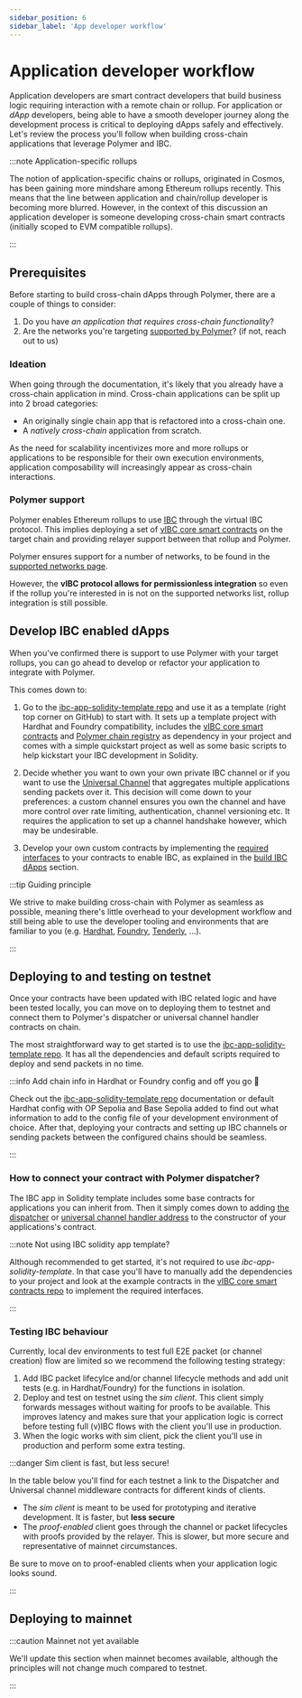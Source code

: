 ```yaml
---
sidebar_position: 6
sidebar_label: 'App developer workflow'
---
```


# Application developer workflow

Application developers are smart contract developers that build business logic requiring interaction with a remote chain or rollup. For application or _dApp_ developers, being able to have a smooth developer journey along the development process is critical to deploying dApps safely and effectively. Let's review the process you'll follow when building cross-chain applications that leverage Polymer and IBC.

:::note Application-specific rollups

The notion of application-specific chains or rollups, originated in Cosmos, has been gaining more mindshare among Ethereum rollups recently. This means that the line between application and chain/rollup developer is becoming more blurred.
However, in the context of this discussion an application developer is someone developing cross-chain smart contracts (initially scoped to EVM compatible rollups).

:::

## Prerequisites

Before starting to build cross-chain dApps through Polymer, there are a couple of things to consider:

1. Do you have _an application that requires cross-chain functionality_?
2. Are the networks you're targeting [supported by Polymer](../build/supp-networks.mdx)? (if not, reach out to us)

### Ideation

When going through the documentation, it's likely that you already have a cross-chain application in mind. Cross-chain applications can be split up into 2 broad categories:

- An originally single chain app that is refactored into a cross-chain one.
- A _natively cross-chain_ application from scratch.

As the need for scalability incentivizes more and more rollups or applications to be responsible for their own execution environments, application composability will increasingly appear as cross-chain interactions.

### Polymer support

Polymer enables Ethereum rollups to use [IBC](../learn/concepts/ibc/ibc.md) through the virtual IBC protocol. This implies deploying a set of [vIBC core smart contracts](../build/ibc-solidity/vibc-core.md) on the target chain and providing relayer support between that rollup and Polymer.

Polymer ensures support for a number of networks, to be found in the [supported networks page](../build/supp-networks.mdx).

However, the **vIBC protocol allows for permissionless integration** so even if the rollup you're interested in is not on the supported networks list, rollup integration is still possible.

## Develop IBC enabled dApps

When you've confirmed there is support to use Polymer with your target rollups, you can go ahead to develop or refactor your application to integrate with Polymer.

This comes down to:

1. Go to the [ibc-app-solidity-template repo](https://github.com/open-ibc/ibc-app-solidity-template) and use it as a template (right top corner on GitHub) to start with. It sets up a template project with Hardhat and Foundry compatibility, includes the [vIBC core smart contracts](https://github.com/open-ibc/vibc-core-smart-contracts) and [Polymer chain registry](https://github.com/polymerdao/polymer-registry) as dependency in your project and comes with a simple quickstart project as well as some basic scripts to help kickstart your IBC development in Solidity.

2. Decide whether you want to own your own private IBC channel or if you want to use the [Universal Channel](../build/ibc-solidity/universal-channel.md) that aggregates multiple applications sending packets over it. This decision will come down to your preferences: a custom channel ensures you own the channel and have more control over rate limiting, authentication, channel versioning etc. It requires the application to set up a channel handshake however, which may be undesirable.

3. Develop your own custom contracts by implementing the [required interfaces](https://github.com/cosmos/ibc/tree/main/spec/core/ics-026-routing-module#module-callback-interface) to your contracts to enable IBC, as explained in the [build IBC dApps](../ibc-solidity/ibc-solidity.md) section.

:::tip Guiding principle

We strive to make building cross-chain with Polymer as seamless as possible, meaning there's little overhead to your development workflow and still being able to use the developer tooling and environments that are familiar to you (e.g. [Hardhat](https://hardhat.org/), [Foundry](https://book.getfoundry.sh/), [Tenderly](https://github.com/Tenderly/tenderly-cli), ...).

:::

## Deploying to and testing on testnet

Once your contracts have been updated with IBC related logic and have been tested locally, you can move on to deploying them to testnet and connect them to Polymer's dispatcher or universal channel handler contracts on chain.

The most straightforward way to get started is to use the [ibc-app-solidity-template repo](https://github.com/open-ibc/ibc-app-solidity-template). It has all the dependencies and default scripts required to deploy and send packets in no time. 

:::info Add chain info in Hardhat or Foundry config and off you go 🚀

Check out the [ibc-app-solidity-template repo](https://github.com/open-ibc/ibc-app-solidity-template) documentation or default Hardhat config with OP Sepolia and Base Sepolia added to find out what information to add to the config file of your development environment of choice. After that, deploying your contracts and setting up IBC channels or sending packets between the configured chains should be seamless.

:::

### How to connect your contract with Polymer dispatcher?

The IBC app in Solidity template includes some base contracts for applications you can inherit from. Then it simply comes down to adding [the dispatcher](https://github.com/open-ibc/ibc-app-solidity-template/blob/main/contracts/XCounter.sol#L13) or [universal channel handler address](https://github.com/open-ibc/ibc-app-solidity-template/blob/main/contracts/XCounterUC.sol#L12) to the constructor of your applications's contract.

:::note Not using IBC solidity app template?

Although recommended to get started, it's not required to use _ibc-app-solidity-template_. In that case you'll have to manually add the dependencies to your project and look at the example contracts in the [vIBC core smart contracts repo](https://github.com/open-ibc/vibc-core-smart-contracts) to implement the required interfaces.

:::

### Testing IBC behaviour

Currently, local dev environments to test full E2E packet (or channel creation) flow are limited so we recommend the following testing strategy:

1. Add IBC packet lifecylce and/or channel lifecycle methods and add unit tests (e.g. in Hardhat/Foundry) for the functions in isolation.
2. Deploy and test on testnet using the _sim client_. This client simply forwards messages without waiting for proofs to be available. This improves latency and makes sure that your application logic is correct before testing full (v)IBC flows with the client you'll use in production.
3. When the logic works with sim client, pick the client you'll use in production and perform some extra testing. 

:::danger Sim client is fast, but less secure!

In the table below you'll find for each testnet a link to the Dispatcher and Universal channel middleware contracts for different kinds of clients. 

- The _sim client_ is meant to be used for prototyping and iterative development. It is faster, but **less secure**
- The _proof-enabled_ client goes through the channel or packet lifecycles with proofs provided by the relayer. This is slower, but more secure and representative of mainnet circumstances.

Be sure to move on to proof-enabled clients when your application logic looks sound.

:::

## Deploying to mainnet

:::caution Mainnet not yet available

We'll update this section when mainnet becomes available, although the principles will not change much compared to testnet. 

:::
